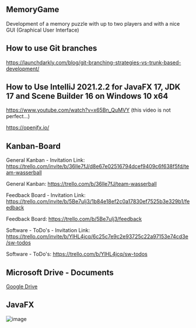 ## MemoryGame
Development of a memory puzzle with up to two players and with a nice GUI (Graphical User Interface)

## How to use Git branches
https://launchdarkly.com/blog/git-branching-strategies-vs-trunk-based-development/

## How to Use IntelliJ 2021.2.2 for JavaFX 17, JDK 17 and Scene Builder 16 on Windows 10 x64
https://www.youtube.com/watch?v=x65Bn_QuMVY (this video is not perfect...)

https://openjfx.io/

## Kanban-Board
General Kanban - Invitation Link: https://trello.com/invite/b/36lle7fJ/d8e67e02516794dcef9409c6f638f5fd/team-wasserball

General Kanban: https://trello.com/b/36lle7fJ/team-wasserball

Feedback Board - Invitation Link: https://trello.com/invite/b/5Be7ulj3/1b84e18ef2c0a17830ef7525b3e329b1/feedback

Feedback Board: https://trello.com/b/5Be7ulj3/feedback

Software - ToDo's - Invitation Link: https://trello.com/invite/b/YlHL4jcq/6c25c7e9c2e93725c22a97153e74cd3e/sw-todos

Software - ToDo's: https://trello.com/b/YlHL4jcq/sw-todos

## Microsoft Drive - Documents
[Google Drive](https://drive.google.com/drive/folders/1BLDYSQ7WFUUP4bIOnT3H2aa2DzwhV-Ql?usp=sharing)

## JavaFX

![image](https://user-images.githubusercontent.com/92077153/148654011-74876c8a-5c7a-44e3-bc10-c0314a935287.png)
